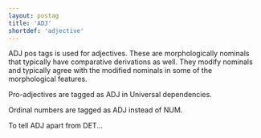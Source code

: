 ```yaml
---
layout: postag
title: 'ADJ'
shortdef: 'adjective'
---
```


ADJ pos tags is used for adjectives. These are morphologically nominals that
typically have comparative derivations as well. They modify nominals and
typically agree with the modified nominals in some of the morphological
features.

Pro-adjectives are tagged as ADJ in Universal dependencies.

Ordinal numbers are tagged as ADJ instead of NUM.

To tell ADJ apart from DET...
